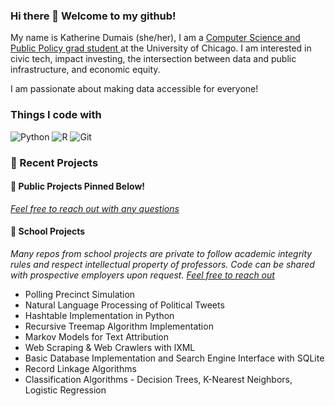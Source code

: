 ### Hi there 👋 Welcome to my github!

<p>
My name is Katherine Dumais (she/her), I am a <a href = 'https://capp.uchicago.edu/'>Computer Science and Public Policy grad student </a> at the University of Chicago. I am interested in civic tech, impact investing, the intersection between data and public infrastructure, and economic equity.

I am passionate about making data accessible for everyone!
</p>

<h3>Things I code with</h3>
<p>
  <img alt="Python" src = "https://img.shields.io/badge/-Python-3776AB?logo=python&logoColor=white&style=for-the-badge" />
  <img alt ="R" src = "https://img.shields.io/badge/-R-276DC3?logo=r&logoColor=white&style=for-the-badge&logoWidth=30" />
  <img alt="Git" src = "https://img.shields.io/badge/-Git-F05032?logo=git&logoColor=white&style=for-the-badge" /> 
</p>

<h3>🔭 Recent Projects</h3>
<h4> 🌱  Public Projects Pinned Below! </h4>
<i><a href='mailto=kdumais@uchicago.edu'> Feel free to reach out with any questions</a></i>
<h4> 🌱  School Projects </h4>
<p>  <i>Many repos from school projects are private to follow academic integrity rules and respect intellectual property of professors. Code can be shared with prospective employers upon request.  <a href='mailto=kdumais@uchicago.edu'> Feel free to reach out</a> </i>

  <ul>
    <li>Polling Precinct Simulation</li>
    <li>Natural Language Processing of Political Tweets</li>
    <li>Hashtable Implementation in Python</li>
    <li>Recursive Treemap Algorithm Implementation</li>
    <li>Markov Models for Text Attribution</li>
    <li>Web Scraping & Web Crawlers with lXML</li>
    <li>Basic Database Implementation and Search Engine Interface with SQLite </li>
    <li>Record Linkage Algorithms</li>
    <li>Classification Algorithms - Decision Trees, K-Nearest Neighbors, Logistic Regression</li>
  </ul>
 </p>


